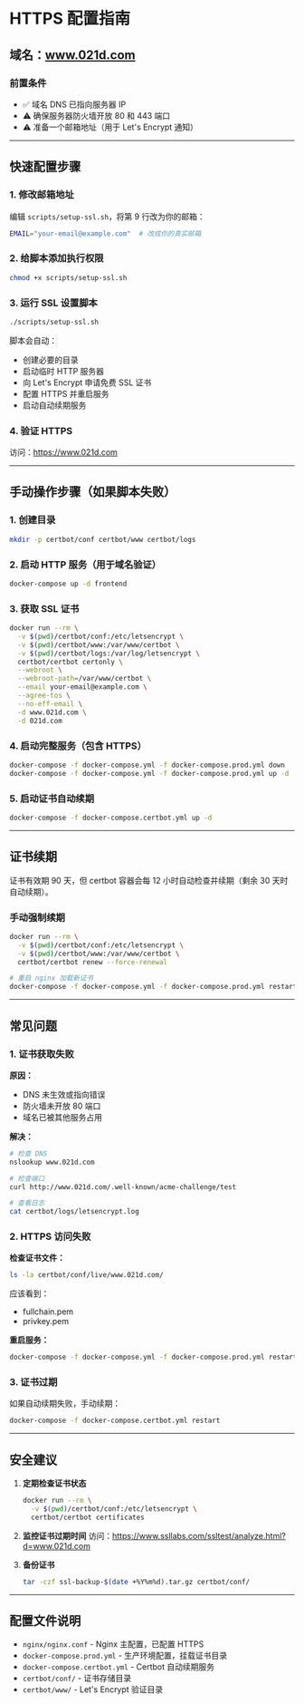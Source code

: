 # HTTPS 配置指南

## 域名：www.021d.com

### 前置条件
- ✅ 域名 DNS 已指向服务器 IP
- ⚠️ 确保服务器防火墙开放 80 和 443 端口
- ⚠️ 准备一个邮箱地址（用于 Let's Encrypt 通知）

---

## 快速配置步骤

### 1. 修改邮箱地址
编辑 `scripts/setup-ssl.sh`，将第 9 行改为你的邮箱：
```bash
EMAIL="your-email@example.com"  # 改成你的真实邮箱
```

### 2. 给脚本添加执行权限
```bash
chmod +x scripts/setup-ssl.sh
```

### 3. 运行 SSL 设置脚本
```bash
./scripts/setup-ssl.sh
```

脚本会自动：
- 创建必要的目录
- 启动临时 HTTP 服务器
- 向 Let's Encrypt 申请免费 SSL 证书
- 配置 HTTPS 并重启服务
- 启动自动续期服务

### 4. 验证 HTTPS
访问：https://www.021d.com

---

## 手动操作步骤（如果脚本失败）

### 1. 创建目录
```bash
mkdir -p certbot/conf certbot/www certbot/logs
```

### 2. 启动 HTTP 服务（用于域名验证）
```bash
docker-compose up -d frontend
```

### 3. 获取 SSL 证书
```bash
docker run --rm \
  -v $(pwd)/certbot/conf:/etc/letsencrypt \
  -v $(pwd)/certbot/www:/var/www/certbot \
  -v $(pwd)/certbot/logs:/var/log/letsencrypt \
  certbot/certbot certonly \
  --webroot \
  --webroot-path=/var/www/certbot \
  --email your-email@example.com \
  --agree-tos \
  --no-eff-email \
  -d www.021d.com \
  -d 021d.com
```

### 4. 启动完整服务（包含 HTTPS）
```bash
docker-compose -f docker-compose.yml -f docker-compose.prod.yml down
docker-compose -f docker-compose.yml -f docker-compose.prod.yml up -d
```

### 5. 启动证书自动续期
```bash
docker-compose -f docker-compose.certbot.yml up -d
```

---

## 证书续期

证书有效期 90 天，但 certbot 容器会每 12 小时自动检查并续期（剩余 30 天时自动续期）。

### 手动强制续期
```bash
docker run --rm \
  -v $(pwd)/certbot/conf:/etc/letsencrypt \
  -v $(pwd)/certbot/www:/var/www/certbot \
  certbot/certbot renew --force-renewal

# 重启 nginx 加载新证书
docker-compose -f docker-compose.yml -f docker-compose.prod.yml restart frontend
```

---

## 常见问题

### 1. 证书获取失败
**原因：**
- DNS 未生效或指向错误
- 防火墙未开放 80 端口
- 域名已被其他服务占用

**解决：**
```bash
# 检查 DNS
nslookup www.021d.com

# 检查端口
curl http://www.021d.com/.well-known/acme-challenge/test

# 查看日志
cat certbot/logs/letsencrypt.log
```

### 2. HTTPS 访问失败
**检查证书文件：**
```bash
ls -la certbot/conf/live/www.021d.com/
```

应该看到：
- fullchain.pem
- privkey.pem

**重启服务：**
```bash
docker-compose -f docker-compose.yml -f docker-compose.prod.yml restart frontend
```

### 3. 证书过期
如果自动续期失败，手动续期：
```bash
docker-compose -f docker-compose.certbot.yml restart
```

---

## 安全建议

1. **定期检查证书状态**
   ```bash
   docker run --rm \
     -v $(pwd)/certbot/conf:/etc/letsencrypt \
     certbot/certbot certificates
   ```

2. **监控证书过期时间**
   访问：https://www.ssllabs.com/ssltest/analyze.html?d=www.021d.com

3. **备份证书**
   ```bash
   tar -czf ssl-backup-$(date +%Y%m%d).tar.gz certbot/conf/
   ```

---

## 配置文件说明

- `nginx/nginx.conf` - Nginx 主配置，已配置 HTTPS
- `docker-compose.prod.yml` - 生产环境配置，挂载证书目录
- `docker-compose.certbot.yml` - Certbot 自动续期服务
- `certbot/conf/` - 证书存储目录
- `certbot/www/` - Let's Encrypt 验证目录
